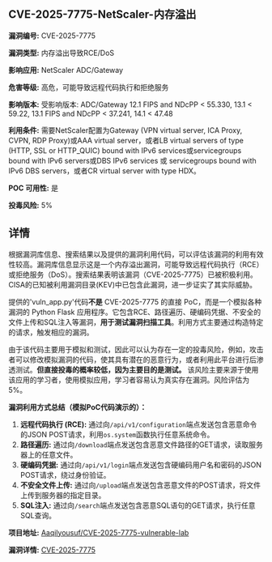 ## CVE-2025-7775-NetScaler-内存溢出

**漏洞编号:** CVE-2025-7775

**漏洞类型:** 内存溢出导致RCE/DoS

**影响应用:** NetScaler ADC/Gateway

**危害等级:** 高危，可能导致远程代码执行和拒绝服务

**影响版本:** 受影响版本: ADC/Gateway 12.1 FIPS and NDcPP < 55.330, 13.1 < 59.22, 13.1 FIPS and NDcPP < 37.241, 14.1 < 47.48

**利用条件:** 需要NetScaler配置为Gateway (VPN virtual server, ICA Proxy, CVPN, RDP Proxy)或AAA virtual server，或者LB virtual servers of type (HTTP, SSL or HTTP_QUIC) bound with IPv6 services或servicegroups bound with IPv6 servers或DBS IPv6 services 或 servicegroups bound with IPv6 DBS servers，或者CR virtual server with type HDX。

**POC 可用性:** 是

**投毒风险:** 5%

## 详情

根据漏洞库信息、搜索结果以及提供的漏洞利用代码，可以评估该漏洞的利用有效性较高。漏洞库信息显示这是一个内存溢出漏洞，可能导致远程代码执行（RCE）或拒绝服务（DoS）。搜索结果表明该漏洞（CVE-2025-7775）已被积极利用。CISA的已知被利用漏洞目录(KEV)中已包含此漏洞，进一步证实了其实际威胁。

提供的'vuln_app.py'代码**不是** CVE-2025-7775 的直接 PoC，而是一个模拟各种漏洞的 Python Flask 应用程序。它包含RCE、路径遍历、硬编码凭据、不安全的文件上传和SQL注入等漏洞，**用于测试漏洞扫描工具**。利用方式主要通过构造特定的请求，触发相应的漏洞。

由于该代码主要用于模拟和测试，因此可以认为存在一定的投毒风险，例如，攻击者可以修改模拟漏洞的代码，使其具有潜在的恶意行为，或者利用此平台进行后渗透测试。**但直接投毒的概率较低，因为主要目的是测试。** 该风险主要来源于使用该应用的学习者，使用模拟应用，学习者容易认为真实存在漏洞。风险评估为5%。

**漏洞利用方式总结（模拟PoC代码演示的）：**

1.  **远程代码执行 (RCE):** 通过向`/api/v1/configuration`端点发送包含恶意命令的JSON POST请求，利用`os.system`函数执行任意系统命令。
2.  **路径遍历:** 通过向`/download`端点发送包含恶意文件路径的GET请求，读取服务器上的任意文件。
3.  **硬编码凭据:** 通过向`/api/v1/login`端点发送包含硬编码用户名和密码的JSON POST请求，绕过身份验证。
4.  **不安全文件上传:** 通过向`/upload`端点发送包含恶意文件的POST请求，将文件上传到服务器的指定目录。
5.  **SQL注入:** 通过向`/search`端点发送包含恶意SQL语句的GET请求，执行任意SQL查询。

**项目地址:** [Aaqilyousuf/CVE-2025-7775-vulnerable-lab](https://github.com/Aaqilyousuf/CVE-2025-7775-vulnerable-lab)

**漏洞详情:** [CVE-2025-7775](https://nvd.nist.gov/vuln/detail/CVE-2025-7775)